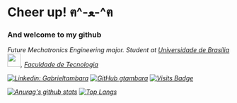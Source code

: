 <h1> Cheer up!   ฅ^-ﻌ-^ฅ </h1> <h3> And welcome to my github </h3>



<p><em>Future Mechatronics Engineering major. Student at <a href="http://www.unb.br">Universidade de Brasília</a> <img src="https://upload.wikimedia.org/wikipedia/commons/thumb/c/c3/Webysther_20160322_-_Logo_UnB_%28sem_texto%29.svg/1280px-Webysther_20160322_-_Logo_UnB_%28sem_texto%29.svg.png" width="30">, <a href=http://ft.unb.br/>Faculdade de Tecnologia</a>  <img src="https://pbs.twimg.com/profile_images/1072505144003174400/5jKEz1Sm_400x400.jpg" width="15"></br>

[![Linkedin: Gabrieltambara](https://img.shields.io/badge/-GabrielTambara-30363d?style=flat-square&logo=Linkedin&logoColor=white&link=https://www.linkedin.com/in/gabriel-tambara-rabelo/)](https://www.linkedin.com/in/gabriel-tambara-rabelo/) [![GitHub gtambara](https://img.shields.io/github/followers/gtambara?label=follow&style=social)](https://github.com/gtambara) [![Visits Badge](https://badges.pufler.dev/visits/puf17640/git-badges?color=white&labelColor=30363d)](https://badges.pufler.dev)

[![Anurag's github stats](https://github-readme-stats.vercel.app/api?username=gtambara&show_icons=true&theme=gruvbox&hide_title=true&include_all_commits=true&count_private=true&line_height=21)](https://github.com/anuraghazra/github-readme-stats)
[![Top Langs](https://github-readme-stats.vercel.app/api/top-langs/?username=gtambara&layout=compact&langs_count=8&theme=gruvbox&)](https://github.com/anuraghazra/github-readme-stats)

